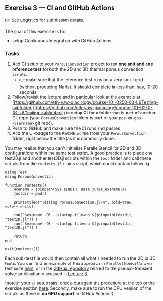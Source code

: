 <!--This file was generated, do not modify it.-->
## Exercise 3 — **CI and GitHub Actions**

👉 See [Logistics](/logistics/#submission) for submission details.

The goal of this exercise is to:
- setup Continuous Integration with GitHub Actions

### Tasks
1. Add CI setup to your `PorousConvection` project to run **one unit and one reference test** for both the 2D and 3D thermal porous convection scripts.
   - 👉 make sure that the reference test runs on a very small grid (without producing NaNs).  It should complete in less than, say, 10-20 seconds.
2. Follow/revisit the lecture and in particular look at the example at [https://github.com/eth-vaw-glaciology/course-101-0250-00-L6Testing-subfolder.jl](https://github.com/eth-vaw-glaciology/course-101-0250-00-L6Testing-subfolder.jl) to setup CI for a folder that is part of another Git repo (your `PorousConvection` folder is part of your `pde-on-gpu-<username>` git repo).
3. Push to GitHub and make sure the CI runs and passes
4. Add the CI-badge to the `README.md` file from your `PorousConvection` folder, right below the title (as it is commonly done).

You may realise that you can't initialise ParallelStencil for 2D and 3D configurations within the same test script. A good practice is to place one test2D.jl and another test3D.jl scripts within the `test` folder and call these scripts from the `runtests.jl` mains script, which could contain following:

````julia:ex1
using Test
using PorousConvection

function runtests()
    exename = joinpath(Sys.BINDIR, Base.julia_exename())
    testdir = pwd()

    printstyled("Testing PorousConvection.jl\n"; bold=true, color=:white)

    run(`$exename -O3 --startup-file=no $(joinpath(testdir, "test2D.jl"))`)
    run(`$exename -O3 --startup-file=no $(joinpath(testdir, "test3D.jl"))`)

    return
end

exit(runtests())
````

Each sub-test file would then contain all what's needed to run the 2D or 3D tests. You can find an example of this approach in `ParallelStencil`'s own test suite [here](https://github.com/omlins/ParallelStencil.jl/tree/main/test), or in the [GitHub repository](https://github.com/PTsolvers/PseudoTransientDiffusion.jl/tree/main/test) related to the pseudo-transient solver publication discussed in [Lecture 3](/lecture3/#pseudo-transient_method).

\note{If your CI setup fails, check-out again the procedure at the top of the exercise section [here](#infos_about_projects). Secondly, make sure to run the CPU version of the scripts as there is **no GPU support** in GitHub Actions!}

